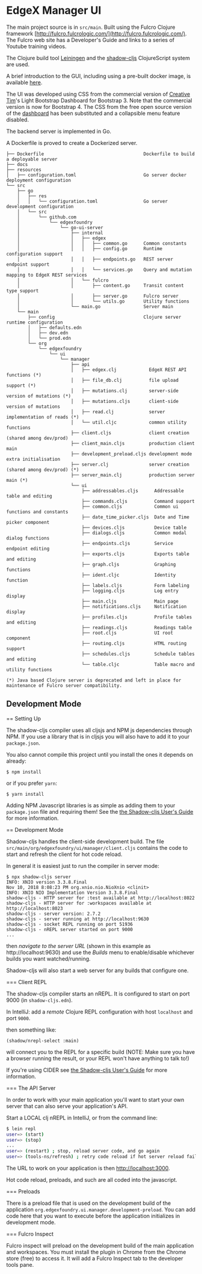 # EdgeX Manager UI

The main project source is in `src/main`. Built using the Fulcro Clojure framework
[http://fulcro.fulcrologic.com/](http://fulcro.fulcrologic.com/). The Fulcro web site has a Developer's Guide
and links to a series of Youtube training videos.

The Clojure build tool [Leiningen](https://leiningen.org/) and the [shadow-cljs](http://shadow-cljs.org/) ClojureScript system are
used.

A brief introduction to the GUI, including using a pre-built docker image, is available [here](docs/Manager.rst).

The UI was developed using CSS from the commercial version of [Creative Tim](https://www.creative-tim.com/)'s Light
Bootstrap Dashboard for Bootstrap 3. Note that the commercial version is now for Bootstrap 4.
The CSS from the free open source version of the
[dashboard](https://github.com/creativetimofficial/light-bootstrap-dashboard) has been substituted and a collapsible
menu feature disabled.

The backend server is implemented in Go.

A Dockerfile is proved to create a Dockerized server.

```
├── Dockerfile                                     Dockerfile to build a deployable server
├── docs
├── resources
│   ├── configuration.toml                         Go server docker deployment configuration
└── src
    ├── go
    │   ├── res
    │   │   └── configuration.toml                 Go server development configuration
    │   └── src
    │       └── github.com
    │           └── edgexfoundry
    │               └── go-ui-server
    │                   ├── internal
    │                   │   ├── edgex
    │                   │   │   ├── common.go      Common constants
    │                   │   │   ├── config.go      Runtime configuration support
    │                   │   │   ├── endpoints.go   REST server endpoint support
    │                   │   │   └── services.go    Query and mutation mapping to EdgeX REST services
    │                   │   └── fulcro
    │                   │       ├── content.go     Transit content type support
    │                   │       ├── server.go      Fulcro server
    │                   │       └── utils.go       Utility functions
    │                   └── main.go                Server main
    └── main
        ├── config                                 Clojure server runtime configuration
        │   ├── defaults.edn
        │   ├── dev.edn
        │   └── prod.edn
        └── org
            └── edgexfoundry
                └── ui
                    └── manager
                        ├── api
                        │   ├── edgex.clj            EdgeX REST API functions (*)
                        │   ├── file_db.clj          file upload support (*)
                        │   ├── mutations.clj        server-side version of mutations (*)
                        │   ├── mutations.cljs       client-side version of mutations
                        │   ├── read.clj             server implementation of reads (*)
                        │   └── util.cljc            common utility functions
                        ├── client.cljs              client creation (shared among dev/prod)
                        ├── client_main.cljs         production client main
                        ├── development_preload.cljs development mode extra initialisation
                        ├── server.clj               server creation (shared among dev/prod) (*)
                        ├── server_main.clj          production server main (*)
                        └── ui
                            ├── addressables.cljs      Addressable table and editing
                            ├── commands.cljs          Command support
                            ├── common.cljs            Common ui functions and constants
                            ├── date_time_picker.cljs  Date and Time picker component
                            ├── devices.cljs           Device table
                            ├── dialogs.cljs           Common modal dialog functions
                            ├── endpoints.cljs         Service endpoint editing
                            ├── exports.cljs           Exports table and editing
                            ├── graph.cljs             Graphing functions
                            ├── ident.cljc             Identity function
                            ├── labels.cljs            Form labeling
                            ├── logging.cljs           Log entry display
                            ├── main.cljs              Main page
                            ├── notifications.cljs     Notification display
                            ├── profiles.cljs          Profile tables and editing
                            ├── readings.cljs          Readings table
                            ├── root.cljs              UI root component
                            ├── routing.cljs           HTML routing support
                            ├── schedules.cljs         Schedule tables and editing
                            └── table.cljc             Table macro and utility functions

(*) Java based Clojure server is deprecated and left in place for maintenance of Fulcro server compatibility.
```

## Development Mode

== Setting Up

The shadow-cljs compiler uses all cljsjs and NPM js dependencies through
NPM. If you use a library that is in cljsjs you will also have to add
it to your `package.json`.

You also cannot compile this project until you install the ones it
depends on already:

```
$ npm install
```

or if you prefer `yarn`:

```
$ yarn install
```

Adding NPM Javascript libraries is as simple as adding them to your
`package.json` file and requiring them! See the
[the Shadow-cljs User's Guide](https://shadow-cljs.github.io/docs/UsersGuide.html#_javascript)
for more information.

== Development Mode

Shadow-cljs handles the client-side development build. The file
`src/main/org/edgexfoundry/ui/manager/client.cljs` contains the code to start and refresh
the client for hot code reload.

In general it is easiest just to run the compiler in server mode:

```
$ npx shadow-cljs server
INFO: XNIO version 3.3.8.Final
Nov 10, 2018 8:08:23 PM org.xnio.nio.NioXnio <clinit>
INFO: XNIO NIO Implementation Version 3.3.8.Final
shadow-cljs - HTTP server for :test available at http://localhost:8022
shadow-cljs - HTTP server for :workspaces available at http://localhost:8023
shadow-cljs - server version: 2.7.2
shadow-cljs - server running at http://localhost:9630
shadow-cljs - socket REPL running on port 51936
shadow-cljs - nREPL server started on port 9000
...
```

then *navigate to the server URL* (shown in this example as http://localhost:9630) and
use the *Builds* menu to enable/disable whichever builds you want watched/running.

Shadow-cljs will also start a web server for any builds that configure one.

=== Client REPL

The shadow-cljs compiler starts an nREPL. It is configured to start on
port 9000 (in `shadow-cljs.edn`).

In IntelliJ: add a *remote* Clojure REPL configuration with
host `localhost` and port `9000`.

then something like:

```
(shadow/nrepl-select :main)
```

will connect you to the REPL for a specific build (NOTE: Make sure you have
a browser running the result, or your REPL won't have anything to talk to!)

If you're using CIDER
see [the Shadow-cljs User's Guide](https://shadow-cljs.github.io/docs/UsersGuide.html#_cider)
for more information.

=== The API Server

In order to work with your main application you'll want to
start your own server that can also serve your application's API.

Start a LOCAL clj nREPL in IntelliJ, or from the command line:

```bash
$ lein repl
user=> (start)
user=> (stop)
...
user=> (restart) ; stop, reload server code, and go again
user=> (tools-ns/refresh) ; retry code reload if hot server reload fails
```

The URL to work on your application is then
[http://localhost:3000](http://localhost:3000).

Hot code reload, preloads, and such are all coded into the javascript.

=== Preloads

There is a preload file that is used on the development build of the
application `org.edgexfoundry.ui.manager.development-preload`. You can add code here that
you want to execute before the application initializes in development
mode.

=== Fulcro Inspect

Fulcro inspect will preload on the development build of the main
application and workspaces.  You must install the plugin in Chrome from the
Chrome store (free) to access it.  It will add a Fulcro Inspect tab to the
developer tools pane.

